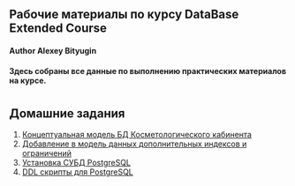 ## Рабочие материалы по курсу DataBase Extended Course
#### Author **Alexey Bityugin**
#### Здесь собраны все данные по выполнению практических материалов на курсе. 
#
## Домашние задания
1. [Концептуальная модель БД Косметологического кабинента](https://github.com/bitman4/DB/tree/master/hw1/hw1.md)
2. [Добавление в модель данных дополнительных индексов и ограничений](https://github.com/bitman4/DB/tree/master/hw2/hw2.md)
3. [Установка СУБД PostgreSQL](https://github.com/bitman4/DB/tree/master/hw3/hw3.md)
4. [DDL скрипты для PostgreSQL](https://github.com/bitman4/DB/tree/master/hw4/hw4.md)